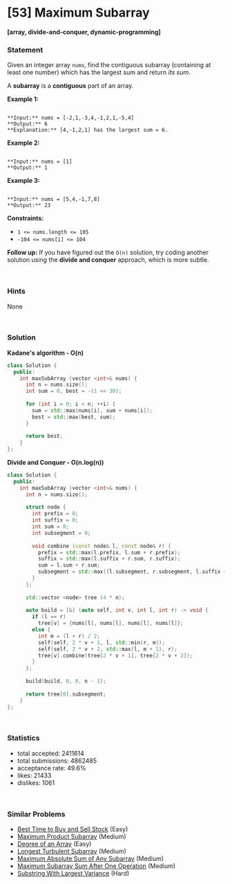 # [53] Maximum Subarray

**[array, divide-and-conquer, dynamic-programming]**

### Statement

Given an integer array `nums`, find the contiguous subarray (containing at least one number) which has the largest sum and return *its sum*.

A **subarray** is a **contiguous** part of an array.


**Example 1:**

```

**Input:** nums = [-2,1,-3,4,-1,2,1,-5,4]
**Output:** 6
**Explanation:** [4,-1,2,1] has the largest sum = 6.

```

**Example 2:**

```

**Input:** nums = [1]
**Output:** 1

```

**Example 3:**

```

**Input:** nums = [5,4,-1,7,8]
**Output:** 23

```

**Constraints:**
* `1 <= nums.length <= 105`
* `-104 <= nums[i] <= 104`


**Follow up:** If you have figured out the `O(n)` solution, try coding another solution using the **divide and conquer** approach, which is more subtle.

<br>

### Hints

None

<br>

### Solution

**Kadane's algorithm - O(n)**

```cpp
class Solution {
  public:
    int maxSubArray (vector <int>& nums) {
      int n = nums.size();
      int sum = 0, best = -(1 << 30);
      
      for (int i = 0; i < n; ++i) {
        sum = std::max(nums[i], sum + nums[i]);
        best = std::max(best, sum);
      }
      
      return best;
    }
};
```

**Divide and Conquer - O(n.log(n))**

```cpp
class Solution {
  public:
    int maxSubArray (vector <int>& nums) {
      int n = nums.size();
      
      struct node {
        int prefix = 0;
        int suffix = 0;
        int sum = 0;
        int subsegment = 0;
        
        void combine (const node& l, const node& r) {
          prefix = std::max(l.prefix, l.sum + r.prefix);
          suffix = std::max(l.suffix + r.sum, r.suffix);
          sum = l.sum + r.sum;
          subsegment = std::max({l.subsegment, r.subsegment, l.suffix + r.prefix});
        }
      };
      
      std::vector <node> tree (4 * n);
      
      auto build = [&] (auto self, int v, int l, int r) -> void {
        if (l == r)
          tree[v] = {nums[l], nums[l], nums[l], nums[l]};
        else {
          int m = (l + r) / 2;
          self(self, 2 * v + 1, l, std::min(r, m));
          self(self, 2 * v + 2, std::max(l, m + 1), r);
          tree[v].combine(tree[2 * v + 1], tree[2 * v + 2]);
        }
      };
      
      build(build, 0, 0, n - 1);
      
      return tree[0].subsegment;
    }
};
```

<br>

### Statistics

- total accepted: 2411614
- total submissions: 4862485
- acceptance rate: 49.6%
- likes: 21433
- dislikes: 1061

<br>

### Similar Problems

- [Best Time to Buy and Sell Stock](https://leetcode.com/problems/best-time-to-buy-and-sell-stock) (Easy)
- [Maximum Product Subarray](https://leetcode.com/problems/maximum-product-subarray) (Medium)
- [Degree of an Array](https://leetcode.com/problems/degree-of-an-array) (Easy)
- [Longest Turbulent Subarray](https://leetcode.com/problems/longest-turbulent-subarray) (Medium)
- [Maximum Absolute Sum of Any Subarray](https://leetcode.com/problems/maximum-absolute-sum-of-any-subarray) (Medium)
- [Maximum Subarray Sum After One Operation](https://leetcode.com/problems/maximum-subarray-sum-after-one-operation) (Medium)
- [Substring With Largest Variance](https://leetcode.com/problems/substring-with-largest-variance) (Hard)
